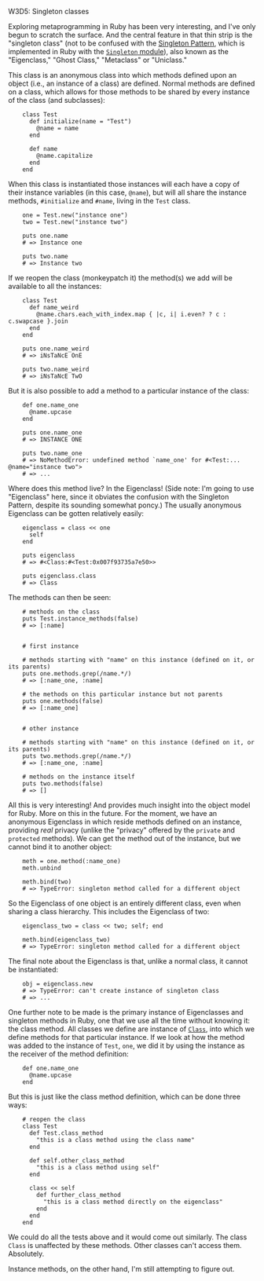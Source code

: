 W3D5: Singleton classes

Exploring metaprogramming in Ruby has been very interesting, and I've only begun to scratch the surface. And the central feature in that thin strip is the "singleton class" (not to be confused with the [Singleton Pattern](http://en.wikipedia.org/wiki/Singleton_pattern), which is implemented in Ruby with the [`Singleton` module](http://ruby-doc.org/stdlib-1.9.3/libdoc/singleton/rdoc/Singleton.html)), also known as the "Eigenclass," "Ghost Class," "Metaclass" or "Uniclass."

This class is an anonymous class into which methods defined upon an object (i.e., an instance of a class) are defined. Normal methods are defined on a class, which allows for those methods to be shared by every instance of the class (and subclasses):

        class Test
          def initialize(name = "Test")
            @name = name
          end

          def name
            @name.capitalize
          end
        end

When this class is instantiated those instances will each have a copy of their instance variables (in this case, `@name`), but will all share the instance methods, `#initialize` and `#name`, living in the `Test` class.

        one = Test.new("instance one")
        two = Test.new("instance two")

        puts one.name
        # => Instance one

        puts two.name
        # => Instance two

If we reopen the class (monkeypatch it) the method(s) we add will be available to all the instances:

        class Test
          def name_weird
            @name.chars.each_with_index.map { |c, i| i.even? ? c : c.swapcase }.join
          end
        end

        puts one.name_weird
        # => iNsTaNcE OnE

        puts two.name_weird
        # => iNsTaNcE TwO

But it is also possible to add a method to a particular instance of the class:

        def one.name_one
          @name.upcase
        end

        puts one.name_one
        # => INSTANCE ONE

        puts two.name_one
        # => NoMethodError: undefined method `name_one' for #<Test:... @name="instance two">
        # => ...

Where does this method live? In the Eigenclass! (Side note: I'm going to use "Eigenclass" here, since it obviates the confusion with the Singleton Pattern, despite its sounding somewhat poncy.) The usually anonymous Eigenclass can be gotten relatively easily:

        eigenclass = class << one
          self
        end

        puts eigenclass
        # => #<Class:#<Test:0x007f93735a7e50>>

        puts eigenclass.class
        # => Class

The methods can then be seen:

        # methods on the class
        puts Test.instance_methods(false)
        # => [:name]


        # first instance

        # methods starting with "name" on this instance (defined on it, or its parents)
        puts one.methods.grep(/name.*/)
        # => [:name_one, :name]

        # the methods on this particular instance but not parents
        puts one.methods(false)
        # => [:name_one]


        # other instance

        # methods starting with "name" on this instance (defined on it, or its parents)
        puts two.methods.grep(/name.*/)
        # => [:name_one, :name]

        # methods on the instance itself
        puts two.methods(false)
        # => []

All this is very interesting! And provides much insight into the object model for Ruby. More on this in the future. For the moment, we have an anonymous Eigenclass in which reside methods defined on an instance, providing _real_ privacy (unlike the "privacy" offered by the `private` and `protected` methods). We can get the method out of the instance, but we cannot bind it to another object:

        meth = one.method(:name_one)
        meth.unbind

        meth.bind(two)
        # => TypeError: singleton method called for a different object

So the Eigenclass of one object is an entirely different class, even when sharing a class hierarchy. This includes the Eigenclass of two:

        eigenclass_two = class << two; self; end

        meth.bind(eigenclass_two)
        # => TypeError: singleton method called for a different object

The final note about the Eigenclass is that, unlike a normal class, it cannot be instantiated:

        obj = eigenclass.new
        # => TypeError: can't create instance of singleton class
        # => ...

One further note to be made is the primary instance of Eigenclasses and singleton methods in Ruby, one that we use all the time without knowing it: the class method. All classes we define are instance of [`Class`](http://www.ruby-doc.org/core-1.9.3/Class.html), into which we define methods for that particular instance. If we look at how the method was added to the instance of `Test`, `one`, we did it by using the instance as the receiver of the method definition:

        def one.name_one
          @name.upcase
        end

But this is just like the class method definition, which can be done three ways:

        # reopen the class
        class Test
          def Test.class_method
            "this is a class method using the class name"
          end

          def self.other_class_method
            "this is a class method using self"
          end

          class << self
            def further_class_method
              "this is a class method directly on the eigenclass"
            end
          end
        end

We could do all the tests above and it would come out similarly. The class `Class` is unaffected by these methods. Other classes can't access them. Absolutely.

Instance methods, on the other hand, I'm still attempting to figure out.
